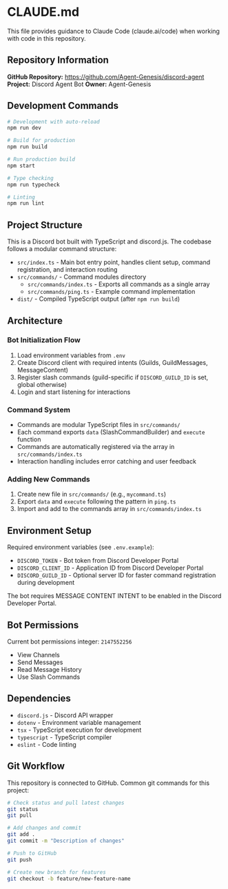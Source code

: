 # CLAUDE.md

This file provides guidance to Claude Code (claude.ai/code) when working with code in this repository.

## Repository Information

**GitHub Repository:** https://github.com/Agent-Genesis/discord-agent
**Project:** Discord Agent Bot
**Owner:** Agent-Genesis

## Development Commands

```bash
# Development with auto-reload
npm run dev

# Build for production
npm run build

# Run production build
npm start

# Type checking
npm run typecheck

# Linting
npm run lint
```

## Project Structure

This is a Discord bot built with TypeScript and discord.js. The codebase follows a modular command structure:

- `src/index.ts` - Main bot entry point, handles client setup, command registration, and interaction routing
- `src/commands/` - Command modules directory
  - `src/commands/index.ts` - Exports all commands as a single array
  - `src/commands/ping.ts` - Example command implementation
- `dist/` - Compiled TypeScript output (after `npm run build`)

## Architecture

### Bot Initialization Flow
1. Load environment variables from `.env`
2. Create Discord client with required intents (Guilds, GuildMessages, MessageContent)
3. Register slash commands (guild-specific if `DISCORD_GUILD_ID` is set, global otherwise)
4. Login and start listening for interactions

### Command System
- Commands are modular TypeScript files in `src/commands/`
- Each command exports `data` (SlashCommandBuilder) and `execute` function
- Commands are automatically registered via the array in `src/commands/index.ts`
- Interaction handling includes error catching and user feedback

### Adding New Commands
1. Create new file in `src/commands/` (e.g., `mycommand.ts`)
2. Export `data` and `execute` following the pattern in `ping.ts`
3. Import and add to the commands array in `src/commands/index.ts`

## Environment Setup

Required environment variables (see `.env.example`):
- `DISCORD_TOKEN` - Bot token from Discord Developer Portal
- `DISCORD_CLIENT_ID` - Application ID from Discord Developer Portal
- `DISCORD_GUILD_ID` - Optional server ID for faster command registration during development

The bot requires MESSAGE CONTENT INTENT to be enabled in the Discord Developer Portal.

## Bot Permissions

Current bot permissions integer: `2147552256`
- View Channels
- Send Messages
- Read Message History
- Use Slash Commands

## Dependencies

- `discord.js` - Discord API wrapper
- `dotenv` - Environment variable management
- `tsx` - TypeScript execution for development
- `typescript` - TypeScript compiler
- `eslint` - Code linting

## Git Workflow

This repository is connected to GitHub. Common git commands for this project:

```bash
# Check status and pull latest changes
git status
git pull

# Add changes and commit
git add .
git commit -m "Description of changes"

# Push to GitHub
git push

# Create new branch for features
git checkout -b feature/new-feature-name
```